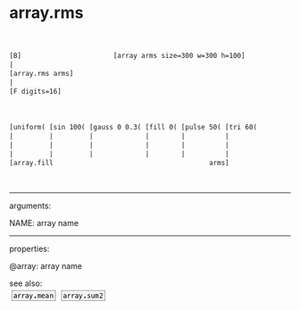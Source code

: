 # array.rms

```


[B]                       [array arms size=300 w=300 h=100]
|
[array.rms arms]
|
[F digits=16]



[uniform( [sin 100( [gauss 0 0.3( [fill 0( [pulse 50( [tri 60(
|         |         |             |        |          |
|         |         |             |        |          |
|         |         |             |        |          |
[array.fill                                       arms]

            
```
---
arguments:

NAME: array name<br>

---
properties:

@array: array name<br>

see also:<br>
![array.mean](img/object_array.mean.png)
![array.sum2](img/object_array.sum2.png)

